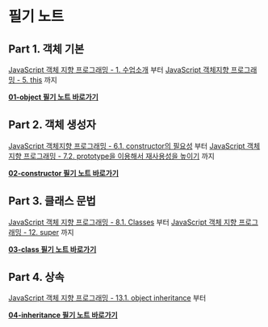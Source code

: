 # 필기 노트

## Part 1. 객체 기본

[JavaScript 객체 지향 프로그래밍 - 1. 수업소개](https://www.youtube.com/watch?v=DHIlPmJUDzk&list=PLuHgQVnccGMAMctarDlPyv6upFUUnpSO3&index=1) 부터 [JavaScript 객체지향 프로그래밍 - 5. this](https://www.youtube.com/watch?v=-LWOv0PlcRA&list=PLuHgQVnccGMAMctarDlPyv6upFUUnpSO3&index=7) 까지

**[01-object 필기 노트 바로가기](https://github.com/kjkandrea/egoing-javascript-OOP/blob/master/note/01-object.md)**

## Part 2. 객체 생성자

[JavaScript 객체지향 프로그래밍 - 6.1. constructor의 필요성](https://www.youtube.com/watch?v=cTR00wW-kZo&list=PLuHgQVnccGMAMctarDlPyv6upFUUnpSO3&index=8) 부터 [JavaScript 객체지향 프로그래밍 - 7.2. prototype을 이용해서 재사용성을 높이기](https://www.youtube.com/watch?v=7uL0xiFBlJI&list=PLuHgQVnccGMAMctarDlPyv6upFUUnpSO3&index=12) 까지

**[02-constructor 필기 노트 바로가기](https://github.com/kjkandrea/egoing-javascript-OOP/blob/master/note/02-constructor.md)**

## Part 3. 클래스 문법

[JavaScript 객체 지향 프로그래밍 - 8.1. Classes](https://www.youtube.com/watch?v=cmcx88U7xBE&list=PLuHgQVnccGMAMctarDlPyv6upFUUnpSO3&index=13) 부터 [JavaScript 객체 지향 프로그래밍 - 12. super](https://www.youtube.com/watch?v=Qx0YKJj3ySo&list=PLuHgQVnccGMAMctarDlPyv6upFUUnpSO3&index=18) 까지

**[03-class 필기 노트 바로가기](https://github.com/kjkandrea/egoing-javascript-OOP/blob/master/note/03-class.md)** 

## Part 4. 상속

[JavaScript 객체 지향 프로그래밍 - 13.1. object inheritance](https://www.youtube.com/watch?v=339RrPTZTEU&list=PLuHgQVnccGMAMctarDlPyv6upFUUnpSO3&index=19) 부터 

**[04-inheritance 필기 노트 바로가기](https://github.com/kjkandrea/egoing-javascript-OOP/blob/master/note/04-inheritance.md)** 